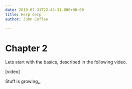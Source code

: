```yaml
---
date: 2019-07-31T22:43:31.000+00:00
title: Herp derp
author: John Coffee

---
```

# Chapter 2

Lets start with the basics, described in the following video.

\[video\]

Stuff is growing,,,